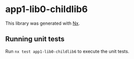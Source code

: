 # app1-lib0-childlib6

This library was generated with [Nx](https://nx.dev).

## Running unit tests

Run `nx test app1-lib0-childlib6` to execute the unit tests.
